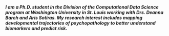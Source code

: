 ##### I am a Ph.D. student in the Division of the Computational Data Science program at Washington University in St. Louis working with Drs. Deanna Barch and Aris Sotiras. My research interest includes mapping developmental trajectories of psychopathology to better understand biomarkers and predict risk.
